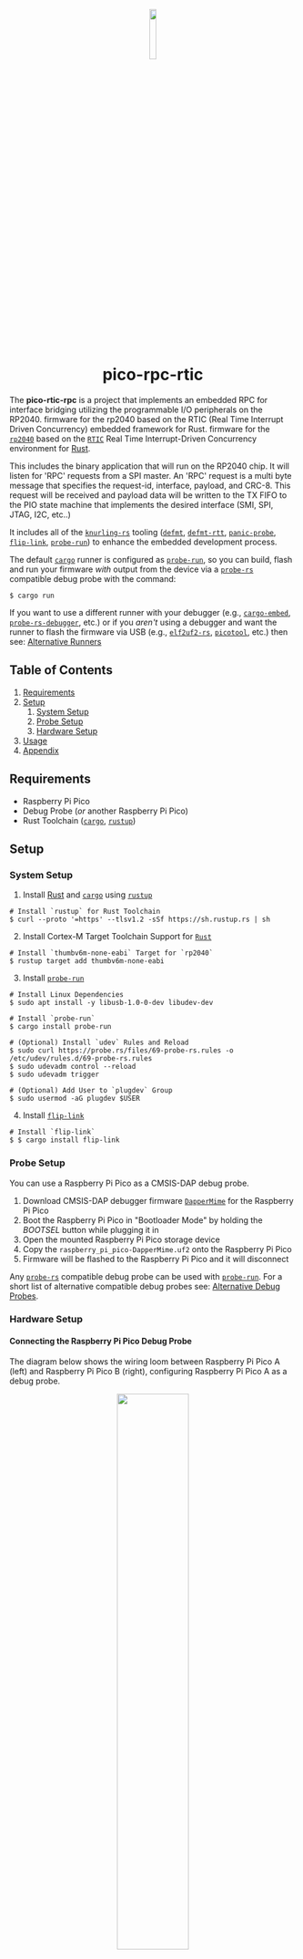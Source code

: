 <!-- Title -->
<p align="center">
  <img width=15% src="https://www.svgrepo.com/show/68860/microchip.svg">
  <h1 align="center">pico-rpc-rtic</h1>
</p>

The **pico-rtic-rpc** is a project that implements an embedded RPC for interface bridging utilizing the programmable I/O peripherals on the RP2040. firmware for the rp2040 based on the RTIC (Real Time Interrupt Driven Concurrency) embedded framework for Rust.
firmware for the [`rp2040`][1] based on the [`RTIC`][2] Real Time Interrupt-Driven Concurrency environment for [Rust][3].

This includes the binary application that will run on the RP2040 chip. It will listen for 'RPC' requests from a SPI master.
An 'RPC' request is a multi byte message that specifies the request-id, interface, payload, and CRC-8. 
This request will be received and payload data will be written to the TX FIFO to the PIO state machine that implements 
the desired interface (SMI, SPI, JTAG, I2C, etc..)

It includes all of the [`knurling-rs`][4] tooling ([`defmt`][5], [`defmt-rtt`][5], [`panic-probe`][5], [`flip-link`][6],
[`probe-run`][7]) to enhance the embedded development process.

The default [`cargo`][8] runner is configured as [`probe-run`][7], so you can build, flash and run your firmware _with_
output from the device via a [`probe-rs`][9] compatible debug probe with the command:

```shell
$ cargo run
```

If you want to use a different runner with your debugger (e.g., [`cargo-embed`][10], [`probe-rs-debugger`][11], etc.) or
if you _aren't_ using a debugger and want the runner to flash the firmware via USB (e.g., [`elf2uf2-rs`][12],
[`picotool`][13], etc.) then see: [Alternative Runners][14]

## Table of Contents
1. [Requirements](#requirements)
2. [Setup](#setup)
    1. [System Setup](#system-setup)
    2. [Probe Setup](#probe-setup)
    3. [Hardware Setup](#hardware-setup)
3. [Usage](#usage)
6. [Appendix](#appendix)

## Requirements
* Raspberry Pi Pico
* Debug Probe (*or* another Raspberry Pi Pico)
* Rust Toolchain ([`cargo`][8], [`rustup`][15])

## Setup
### System Setup
1. Install [Rust][3] and [`cargo`][8] using [`rustup`][15]
```shell
# Install `rustup` for Rust Toolchain
$ curl --proto '=https' --tlsv1.2 -sSf https://sh.rustup.rs | sh
```

2. Install Cortex-M Target Toolchain Support for [`Rust`][3]
```shell
# Install `thumbv6m-none-eabi` Target for `rp2040`
$ rustup target add thumbv6m-none-eabi
```

3. Install [`probe-run`][7]
```shell
# Install Linux Dependencies
$ sudo apt install -y libusb-1.0-0-dev libudev-dev

# Install `probe-run`
$ cargo install probe-run

# (Optional) Install `udev` Rules and Reload
$ sudo curl https://probe.rs/files/69-probe-rs.rules -o /etc/udev/rules.d/69-probe-rs.rules
$ sudo udevadm control --reload
$ sudo udevadm trigger

# (Optional) Add User to `plugdev` Group
$ sudo usermod -aG plugdev $USER
```

4. Install [`flip-link`][6]
```shell
# Install `flip-link`
$ $ cargo install flip-link
```

### Probe Setup
You can use a Raspberry Pi Pico as a CMSIS-DAP debug probe.

1. Download CMSIS-DAP debugger firmware [`DapperMime`][16] for the Raspberry Pi Pico
2. Boot the Raspberry Pi Pico in "Bootloader Mode" by holding the _BOOTSEL_ button while plugging it in
3. Open the mounted Raspberry Pi Pico storage device
4. Copy the `raspberry_pi_pico-DapperMime.uf2` onto the Raspberry Pi Pico
5. Firmware will be flashed to the Raspberry Pi Pico and it will disconnect

Any [`probe-rs`][9] compatible debug probe can be used with [`probe-run`][7]. For a short list of alternative
compatible debug probes see: [Alternative Debug Probes][17].

### Hardware Setup
#### Connecting the Raspberry Pi Pico Debug Probe
The diagram below shows the wiring loom between Raspberry Pi Pico A (left) and Raspberry Pi Pico B (right), configuring
Raspberry Pi Pico A as a debug probe.

<!-- Embed Image -->
<p align="center">
  <img width=50% src="https://user-images.githubusercontent.com/62866982/191892108-daabc0d6-5ec1-4265-8722-226c512b995c.svg">
</p>

The connections shown in the diagram above are listed below.

```
Pico A GND -> Pico B GND
Pico A GP2 -> Pico B SWCLK
Pico A GP3 -> Pico B SWDIO
Pico A GP4/UART1 TX -> Pico B GP1/UART0 RX
Pico A GP5/UART1 RX -> Pico B GP0/UART0 TX
Pico A VSYS -> Pico B VSYS
```

For more information on connecting the two Raspberry Pi Picos, the wiring loom between them and its connections, see
the section _Appendix A > Wiring Loom_ in: [Getting Started with Raspberry Pi Pico][18]

#### Raspberry Pi Pico Dev Board
Alternatively, a custom printed Raspberry Pi Pico Dev Board can be used to enhance development, which includes:

* Debug Probe Host (Raspberry Pi Pico)
* Detachable Target (Raspberry Pi Pico)
* Serial Interface
* Reset Button
* Breakout Pins
* Selection of _VSys_ or _VBus_ Power Sources

The custom printed Raspberry Pi Pico Dev board is shown below:

<!-- Embed Image -->
<p align="center">
  <img width=50% src="https://user-images.githubusercontent.com/62866982/191941119-a21dd273-d29b-49a5-8daf-5e4429268965.png">
</p>

For more information on printing your own custom Raspberry Pi Pico Dev Board, see:
[Raspberry Pi Pico Dev Board][19]

## Usage
#### Running
To run the firmware in debug mode:
```shell
$ cargo run
```

To run the firmware in release mode:
```shell
$ cargo run --release
```

#### Logging
To change the default [`defmt`][5] log level, see `.cargo/config.toml`:
```toml
[env]
DEFMT_LOG = "trace"
```

You can also set the log level inline:
```shell
$ DEFMT_LOG=debug cargo run
$ DEFMT_LOG=error cargo run --release
```

## Appendix
#### Documentation
* [Raspberry Pi Pico][1]
* [Rust][3]
* [Cargo][8]
* [Rustup][15]
* [Embassy][2]
* [Knurling-RS `defmt`][5]
* [Knurling-RS `flip-link`][6]
* [Knurling-RS `probe-run`][7]
* [Probe-RS `cargo-embed`][10]
* [Probe-RS `probe-rs-debugger`][11]
* [Raspberry Pi Pico `elf2uf2`][12]
* [Raspberry Pi Pico `picotool`][13]
* [CMSIS-DAP Firmware `DapperMime`][16]

#### Resources
* [Rust Embedded Book][20]
* [Awesome Embedded Rust][21]
* [Getting Started with Raspberry Pi Pico][22]
* [Ferrous Systems Embedded Training][23]
* [Ferrous Systems Embedded Teaching Material][24]
* [RP-RS App Template][25]
* [RP-RS Alternative Debug Probes][17]
* [RP-RS Alternative Runners][14]
* [Knurling-RS App Template][4]
* [Probe-RS Probe Setup][9]
* [Raspberry Pi Pico Dev Board][19]


<!-- Reference -->
[1]: https://www.raspberrypi.com/documentation/microcontrollers/rp2040.html
[2]: https://rtic.rs/1/book/en/preface.html
[3]: https://www.rust-lang.org/
[4]: https://github.com/knurling-rs/app-template
[5]: https://github.com/knurling-rs/defmt
[6]: https://github.com/knurling-rs/flip-link
[7]: https://github.com/knurling-rs/probe-run
[8]: https://doc.rust-lang.org/cargo/
[9]: https://probe.rs/docs/getting-started/probe-setup/
[10]: https://github.com/probe-rs/cargo-embed
[11]: https://github.com/probe-rs/vscode
[12]: https://github.com/JoNil/elf2uf2-rs
[13]: https://github.com/raspberrypi/picotool
[14]: https://github.com/rp-rs/rp2040-project-template#alternative-runners
[15]: https://rustup.rs/
[16]: https://github.com/majbthrd/DapperMime
[17]: https://github.com/rp-rs/rp2040-project-template/blob/main/debug_probes.md
[18]: https://datasheets.raspberrypi.com/pico/getting-started-with-pico.pdf#picoprobe-wiring-section
[19]: https://timsavage.github.io/rpi-pico-devboard/
[20]: https://docs.rust-embedded.org/book/
[21]: https://github.com/rust-embedded/awesome-embedded-rust
[22]: https://datasheets.raspberrypi.com/pico/getting-started-with-pico.pdf
[23]: https://embedded-trainings.ferrous-systems.com/
[24]: https://github.com/ferrous-systems/teaching-material
[25]: https://github.com/rp-rs/rp2040-project-template
